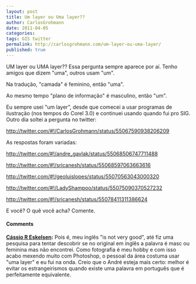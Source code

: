 ```yaml
---
layout: post
title: Um layer ou Uma layer??
author: CarlosGrohmann
date: 2011-04-05
categories: 
tags: GIS twitter
permalink: http://carlosgrohmann.com/um-layer-ou-uma-layer/
published: true
---
```


UM layer ou UMA layer?? Essa pergunta sempre aparece por aí. Tenho amigos que dizem "uma", outros usam "um".  

Na tradução, "camada" é feminino, então "uma".  

Ao mesmo tempo "plano de informação" é masculino, então "um".   

Eu sempre usei "um layer", desde que comecei a usar programas de ilustração (nos tempos do Corel 3.0) e continuei usando quando fui pro SIG. Outro dia soltei a pergunta no twitter:   

http://twitter.com/#!/CarlosGrohmann/status/55067590938206209   

As respostas foram variadas:   

http://twitter.com/#!/andre_gavlak/status/55068506747711488   

http://twitter.com/#!/sricanesh/status/55068597063663616   

http://twitter.com/#!/geoluislopes/status/55070563043000320   
  
http://twitter.com/#!/LadyShampoo/status/55075090370527232   

http://twitter.com/#!/sricanesh/status/55078411311386624  



E você? O quê você acha? Comente.



#### Comments

**[Cássio R Eskelsen](#23 "2011-04-05 11:49:17"):** Pois é, meu inglês "is not very good", até fiz uma pesquisa para tentar descobrir se no original em inglês a palavra é masc ou feminina mas não encontrei. Como fotografia é meu hobby e com isso acabo mexendo muito com Photoshop, o pessoal da área costuma usar "uma layer" e eu fui na onda. Creio que o André esteja mais certo: melhor é evitar os estrangeirismos quando existe uma palavra em português que é perfeitamente equivalente.



